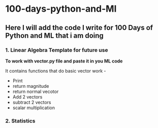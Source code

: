 # 100-days-python-and-Ml

## Here I will add the code I write for 100 Days of Python and ML that i am doing

### 1. Linear Algebra Template for future use

**To work with vector.py file and paste it in you ML code**

It contains functions that do basic vector work -

- Print
- return magnitude
- return normal vecotor
- Add 2 vectors
- subtract 2 vectors
- scalar multiplication

### 2. Statistics
